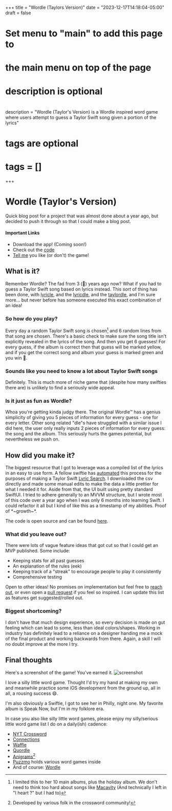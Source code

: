 +++
title = "Wordle (Taylors Version)"
date = "2023-12-17T14:18:04-05:00"
draft = false
#
# Set menu to "main" to add this page to
# the main menu on top of the page
#
#
# description is optional
#
description = "Wordle (Taylor's Version) is a Wordle inspired word game where users attempt to guess a Taylor Swift song given a portion of the lyrics"

#
# tags are optional
#
# tags = []
+++

# Wordle (Taylor's Version)
Quick blog post for a project that was almost done about a year ago, but decided to push it through so that I could make a blog post.

#### Important Links

- Download the app! (Coming soon!)
- Check out the [code](https://github.com/OtisP/Wordle-Taylors-Version)
- [Tell me](mailto:wordle@otispeterson.com) you like (or don't) the game!

## What is it?
Remember Wordle? The fad from 3 (😬) years ago now? What if you had to guess a Taylor Swift song based on lyrics instead. This *sort* of thing has been done, with [lyricle](https://www.lyricle.app/), and the [lyricdle](https://www.lyricdle.app/), and the [taylordle](https://taylordle.org/), and I'm sure more... but never before has someone executed this exact combination of an idea!

### So how do you play?
Every day a random Taylor Swift song is chosen[^1] and 6 random lines from that song are chosen.  There's a basic check to make sure the song title isn't explicitly revealed in the lyrics of the song. And then you get 6 guesses! For every guess, if the album is correct then that guess will be marked yellow, and if you get the correct song and album your guess is marked green and you win 🙌.
 
### Sounds like you need to know a lot about Taylor Swift songs
Definitely. This is much more of niche game that (despite how many swifties there are) is unlikely to find a seriously wide appeal.


### Is it just as fun as Wordle?
Whoa you're getting kinda judgy there. The original Wordle™ has a genius simplicity of giving you 5 pieces of information for every guess - one for every letter. Other song related "dle"s have struggled with a similar issue I did here, the user only really inputs 2 pieces of information for every guess: the song and the album. This seriously hurts the games potential, but nevertheless we push on.


## How did you make it?
The biggest resource that I got to leverage was a compiled list of the lyrics in an easy to use form. A fellow swiftie has [automated](https://github.com/shaynak/taylor-swift-lyrics) this process for the purposes of making a Taylor Swift [Lyric Search](https://shaynak.github.io/taylor-swift/). I downloaded the csv directly and made some manual edits to make the data a little prettier for what I needed it for. Aside from that, the UI built using pretty standard SwiftUI. I tried to adhere generally to an MVVM structure, but I wrote most of this code over a year ago when I was only 6 months into learning Swift. I could refactor it all but I kind of like this as a timestamp of my abilities. Proof of \*\~growth\~\*. 

The code is open source and can be found [here](https://github.com/OtisP/Wordle-Taylors-Version).


### What did you leave out?
There were lots of vague feature ideas that got cut so that I could get an MVP published. Some include:
- Keeping stats for all past guesses
- An explanation of the rules (eek)
- Keeping track of a "streak" to encourage people to play it consistently
- Comprehensive testing

Open to other ideas! No promises on implementation but feel free to [reach out](mailto:wordle@otispeterson.com), or even open a [pull request](https://github.com/OtisP/Wordle-Taylors-Version/pulls) if you feel so inspired. I can update this list as features get suggested/rolled out.

### Biggest shortcoming?
I don't have that much design experience, so every decision is made on gut feeling which can lead to some, less than ideal colors/shapes. Working in industry has definitely lead to a reliance on a designer handing me a mock of the final product and working backwards from there. Again, a skill I will no doubt improve at the more I try.

## Final thoughts

Here's a screenshot of the game! You've earned it. 
![screenshot](/images/wordle_screenshot.png)

I love a silly little word game. Thought I'd try my hand at making my own and meanwhile practice some iOS development from the ground up, all in all, a rousing success 😄.

I'm also obviously a Swiftie, I got to see her in Philly, night one. My favorite album is Speak Now, but I'm in my folklore era.

In case you also like silly little word games, please enjoy my silly/serious little word game list I do on a daily(ish) cadence:
- [NYT Crossword](https://www.nytimes.com/crosswords)
- [Connections](https://www.nytimes.com/games/connections)
- [Waffle](https://wafflegame.net/)
- [Quordle](https://www.merriam-webster.com/games/quordle/#/)
- [Anigrams](https://anigrams.us/)[^2]
- [Puzzmo](https://www.puzzmo.com/today) holds various word games inside
- And of course: [Wordle](https://www.nytimes.com/games/wordle/index.html)





[^1]: I limited this to her 10 main albums, plus the holiday album. We don't need to think too hard about songs like [Macavity](https://www.youtube.com/watch?v=_KYkIhqrXGQ) (And technically I left in "I heart ?" but I had to)

[^2]: Developed by various folk in the crossword community!
